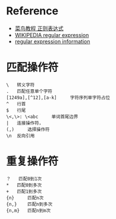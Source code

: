 # Reference

* [菜鸟教程 正则表达式](http://www.runoob.com/regexp/regexp-syntax.html)
* [WIKIPEDIA regular expression](https://en.wikipedia.org/wiki/Regular_expression)
* [regular expression information](https://www.regular-expressions.info/)

# 匹配操作符

```
\	转义字符
.	匹配任意单个字符
[1249a],[^12],[a-k] 	字符序列单字符占位
^ 	行首
$ 	行尾
\<,\>: \<abc	 单词首尾边界
| 	连接操作符，
(,) 	选择操作符
\n 	反向引用
```

# 重复操作符

```
？ 	匹配0到1次
* 	匹配0到多次
+ 	匹配1到多次
{n} 	匹配n次
{n,} 	匹配n到多次
{n,m} 	匹配n到m次
```

